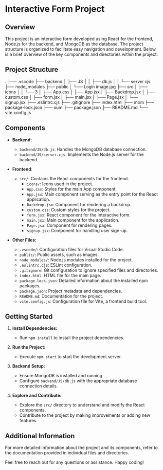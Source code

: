 # Interactive Form Project

## Overview

This project is an interactive form developed using React for the frontend, Node.js for the backend, and MongoDB as the database. The project structure is organized to facilitate easy navigation and development. Below is a brief overview of the key components and directories within the project.

## Project Structure
.
├── .vscode
├── backend
│   ├── JS
│   │   ├── db.js
│   │   └── server.cjs
├── node_modules
├── public
│   └── Login image.jpg
├── src
│   ├── icons
│   │   └── 3
│   ├── App.css
│   ├── App.jsx
│   ├── Backdrop.jsx
│   ├── custom.css
│   ├── form.jsx
│   ├── main.jsx
│   ├── Page.jsx
│   └── signup.jsx
├── .eslintrc.cjs
├── .gitignore
├── index.html
├── mom
├── package-lock.json
├── oum
├── package.json
├── README.md
└── vite.config.js


## Components

- **Backend:**
  - `backend/JS/db.js`: Handles the MongoDB database connection.
  - `backend/JS/server.cjs`: Implements the Node.js server for the backend.

- **Frontend:**
  - `src/`: Contains the React components for the frontend.
    - `icons/`: Icons used in the project.
    - `App.css`: Styles for the main App component.
    - `App.jsx`: Main component serving as the entry point for the React application.
    - `Backdrop.jsx`: Component for rendering a backdrop.
    - `custom.css`: Custom styles for the project.
    - `form.jsx`: React component for the interactive form.
    - `main.jsx`: Main component for the application.
    - `Page.jsx`: Component for rendering pages.
    - `signup.jsx`: Component for handling user sign-up.

- **Other Files:**
  - `.vscode/`: Configuration files for Visual Studio Code.
  - `public/`: Public assets, such as images.
  - `node_modules/`: Node.js modules installed for the project.
  - `.eslintrc.cjs`: ESLint configuration.
  - `.gitignore`: Git configuration to ignore specified files and directories.
  - `index.html`: HTML file for the main page.
  - `package-lock.json`: Detailed information about the installed npm packages.
  - `package.json`: Project metadata and dependencies.
  - `README.md`: Documentation for the project.
  - `vite.config.js`: Configuration file for Vite, a frontend build tool.

## Getting Started

1. **Install Dependencies:**
   - Run `npm install` to install the project dependencies.

2. **Run the Project:**
   - Execute `npm start` to start the development server.

3. **Backend Setup:**
   - Ensure MongoDB is installed and running.
   - Configure `backend/JS/db.js` with the appropriate database connection details.

4. **Explore and Contribute:**
   - Explore the `src/` directory to understand and modify the React components.
   - Contribute to the project by making improvements or adding new features.

## Additional Information

For more detailed information about the project and its components, refer to the documentation provided in individual files and directories.

Feel free to reach out for any questions or assistance. Happy coding!

